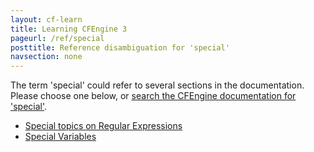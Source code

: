 ```yaml
---
layout: cf-learn
title: Learning CFEngine 3
pageurl: /ref/special
posttitle: Reference disambiguation for 'special'
navsection: none
---
```


The term 'special' could refer to several sections in the documentation. Please choose one below, or
[search the CFEngine documentation for 'special'](http://cfengine.com/docs/3.5/search.html?q=special).

- [Special topics on Regular Expressions](http://cfengine.com/docs/3.5/manuals-language-concepts-pattern-matching-and-referencing.html#special-topics-on-regular-expressions)
- [Special Variables](http://cfengine.com/docs/3.5/reference-special-variables.html#special-variables)
